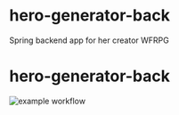 # hero-generator-back
Spring backend app for her creator WFRPG

# hero-generator-back

![example workflow](https://github.com/Fastus001/hero-generator-back/actions/workflows/maven.yml/badge.svg)
